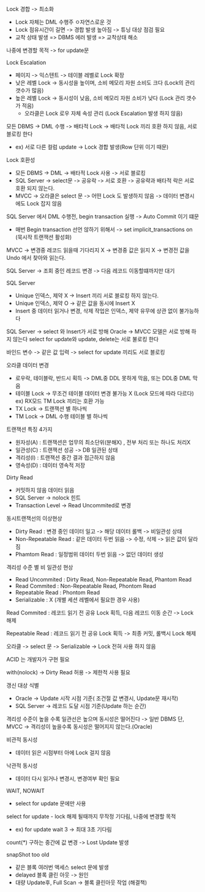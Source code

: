 Lock 경합 -> 최소화
  - Lock 자체는 DML 수행주 ㅇ자연스로운 것
  - Lock 점유시간이 길면 -> 경합 발생 높아짐 -> 튜닝 대상 점검 필요
  - 교착 상태 발생 => DBMS 에러 발생 => 교착상태 해소

나중에 변경할 목적 -> for update문

Lock Escalation 
  - 페이지 -> 익스텐트 -> 테이블 레벨로 Lock 확장
  - 낮은 레벨 Lock -> 동시성을 높이며, 소비 메모리 자원 소비도 크다 (Lock의 관리 갯수가 많음)
  - 높은 레벨 Lock -> 동시성이 낮음, 소비 메모리 자원 소비가 낮다 (Lock 관리 갯수가 적음)
    - 오라클은 Lock 로우 자체 속성 관리 (Lock Escalation 발생 하지 않음)
   
모든 DBMS -> DML 수행 -> 배타적 Lock -> 배타적 Lock 끼리 호환 하지 않음, 서로 블로킹 한다
  - ex) 서로 다른 컬럼 update -> Lock 경합 발생(Row 단위 이기 때문)

Lock 호환성
  - 모든 DBMS -> DML -> 배타적 Lock 사용 -> 서로 블로킹
  - SQL Server -> select문 -> 공유락 -> 서로 호환 -> 공유략과 배타적 락은 서로 호환 되지 않는다.
  - MVCC -> 오라클은 select 문 -> 어떤 Lock 도 발생하지 않음 -> 데이터 변경시에도 Lock 잡지 않음

SQL Server 에서 DML 수행전, begin transaction 실행 -> Auto Commit 이기 떄문
  - 매번 Begin transaction 선언 않하기 위해서 -> set implicit_transactions on (묵시작 트랜잭션 활성화)

MVCC -> 변경중 레코드 읽을때 기다리지 X -> 변경중 값은 읽지 X -> 변경전 값을 Undo 에서 찾아와 읽는다.

SQL Server -> 조회 중인 레코드 변경 -> 다음 레코드 이동할떄까지만 대기

SQL Server 
  - Unique 인덱스, 제약 X -> Insert 끼리 서로 블로킹 하지 않는다.
  - Unique 인덱스, 제약 O -> 같은 값을 동시에 Insert X
  - Insert 중 데이터 읽거나 변경, 삭제 작업은 인덱스, 제약 유무에 상관 없이 불가능하다

SQL Server -> select 와 Insert가 서로 방해
Oracle -> MVCC 모델은 서로 방해 하지 않는다
select for update와 update, delete는 서로 불로킹 한다

바인드 변수 -> 같은 값 입력 -> select for update 끼리도 서로 블로킹

오라클 데이터 변경
  - 로우락, 테이블락, 반드시 획득 -> DML중 DDL 못하게 막음, 또는 DDL중 DML 막음  
  - 테이블 Lock -> 무조건 테이블 데이터 변경 불가능 X (Lock 모드에 따라 다르다)  
    ex) RX모드 TM Lock 끼리는 호환 가능
  - TX Lock -> 트랜잭션 별 하나씩
  - TM Lock -> DML 수행 테이블 별 하나씩

트랜잭션 특징 4가지
  - 원자성(A) : 트랜잭션은 업무의 최소단위(분해X) , 전부 처리 또는 하나도 처리X
  - 일관성(C) : 트랜잭션 성공 -> DB 일관된 상태
  - 격리성(I) : 트랜잭션 중간 결과 접근하지 않음
  - 영속성(D) : 데이터 영속적 저장

Dirty Read
  - 커밋하지 않음 데이터 읽음
  - SQL Server -> nolock 힌트
  - Transaction Level -> Read Uncommited로 변경

동시트랜잭선의 이상현상
  - Dirty Read : 변경 중인 데이터 일고 -> 해당 데이터 롤백 -> 비일관성 상태
  - Non-Repeatable Read : 같은 데이터 두번 읽음 -> 수정, 삭제 -> 읽은 값이 달라짐
  - Phamtom Read : 일정범위 데이터 두번 읽음 -> 없던 데이터 생성

격리성 수준 별 비 일관성 현상
  - Read Uncommited : Dirty Read, Non-Repeatable Read, Phantom Read
  - Read Commited : Non-Repeatable Read, Phontom Read
  - Repeatable Read : Phontom Read
  - Serializable : X (개별 세션 레벨에서 필요한 경우 사용)

Read Commited : 레코드 읽기 전 공유 Lock 획득, 다음 레코드 이동 순간 -> Lock 해제

Repeatable Read : 레코드 읽기 전 공유 Lock 획득 -> 최종 커밋, 롤백시 Lock 해제

오라클 -> select 문 -> Serializable -> Lock 전혀 사용 하지 않음

ACID 는 개발자가 구현 필요

with(nolock) -> Dirty Read 허용 -> 제한적 사용 필요

갱신 대상 식별
  - Oracle -> Update 시작 시점 기준( 조건절 값 변경시, Update문 재시작)
  - SQL Server -> 레코드 도달 시점 기준(Update 하는 순간)

격리성 수준이 높을 수록 일관선은 높으며 동시성은 떨어진다 -> 일반 DBMS
단, MVCC -> 격리성이 높을수록 동시성은 떨어지지 않는다.(Oracle)

비관적 동시성
  - 데이터 읽은 시점부터 아에 Lock 걸지 않음

낙관적 동시성
  - 데이터 다시 읽거나 변경시, 변경여부 확인 필요

WAIT, NOWAIT
  - select for update 문에만 사용

select for update - lock 해제 될때까지 무작정 기다림, 나중에 변경할 목적
  - ex) for update wait 3 -> 최대 3초 기다림

count(*) 구하는 중간에 값 변경 -> Lost Update 발생

snapShot too old
  - 같은 블록 여러번 액세스 select 문에 발생
  - delayed 블록 클린 아웃 -> 원인
  - 대량 Update후, Full Scan -> 블록 클린아웃 작업 (해결책)
